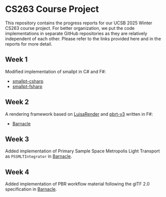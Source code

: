 # CS263 Course Project

This repository contains the progress reports for our UCSB 2025 Winter CS263 course project. For better organization, we put the code implementations in separate GitHub repositories as they are relatively independent of each other. Please refer to the links provided here and in the reports for more detail.

## Week 1

Modified implementation of smallpt in C# and F#:

-   [smallpt-csharp](https://github.com/LeonKang130/smallpt-csharp)
-   [smallpt-fsharp](https://github.com/LeonKang130/smallpt-fsharp)

## Week 2

A rendering framework based on [LuisaRender](https://github.com/LuisaGroup/LuisaRender) and [pbrt-v3](https://github.com/mmp/pbrt-v3) written in F#:

-   [Barnacle](https://github.com/LeonKang130/Barnacle)

## Week 3

Added implementation of Primary Sample Space Metropolis Light Transport as `PSSMLTIntegrator` in [Barnacle](https://github.com/LeonKang130/Barnacle).

## Week 4

Added implementation of PBR workflow material following the glTF 2.0 specification in [Barnacle](https://github.com/LeonKang130/Barnacle).
